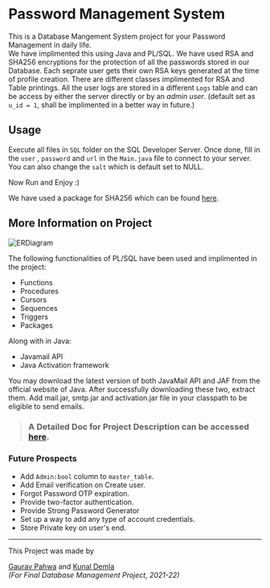 # Password Management System
This is a Database Mangement System project for your Password Management in daily life.\
We have implimented this using Java and PL/SQL.
We have used RSA and SHA256 encryptions for the protection of all the passwords stored in our Database.
Each seprate user gets their own RSA keys generated at the time of profile creation.
There are different classes implimented for RSA and Table printings.
All the user logs are stored in a different `Logs` table and can be access by either the server directly or by an _admin user_. (default set as `u_id = 1`, shall be implimented in a better way in future.)

## Usage
Execute all files in `SQL` folder on the SQL Developer Server.
Once done, fill in the `user` , `password` and `url` in the `Main.java` file to connect to your server.
You can also change the `salt` which is default set to NULL.

Now Run and Enjoy :)

We have used a package for SHA256 which can be found [here](https://github.com/CruiserX/sha256_plsql).

## More Information on Project

![ERDiagram](https://cdn.discordapp.com/attachments/959084744098873374/976024985170751518/ER_dia_1_0_bleck.png)

The following functionalities of PL/SQL have been used and implimented in the project: 
* Functions
* Procedures
* Cursors
* Sequences
* Triggers
* Packages

Along with in Java:
* Javamail API
* Java Activation framework

You may download the latest version of both JavaMail API and JAF from the official website of Java. After successfully downloading these two, extract them. Add mail.jar, smtp.jar and activation.jar file in your classpath to be eligible to send emails. 

> ### **A Detailed Doc for Project Description can be accessed [here](https://docs.google.com/document/d/1pk1eIFU5mCQso2pmEC5o4vZciyNP3i1oU9aHJqCW1WQ/edit?usp=sharing).**

### Future Prospects
* Add `Admin:bool` column to `master_table`.
* Add Email verification on Create user.
* Forgot Password OTP expiration.
* Provide two-factor authentication.
* Provide Strong Password Generator
* Set up a way to add any type of account credentials.
* Store Private key on user's end.
---

This Project was made by 

[Gaurav Pahwa](https://www.linkedin.com/in/gaurav-pahwa-44698418b/) and [Kunal Demla](https://www.linkedin.com/in/kunal-demla-a85116b1/)\
_(For Final Database Management Project, 2021-22)_
